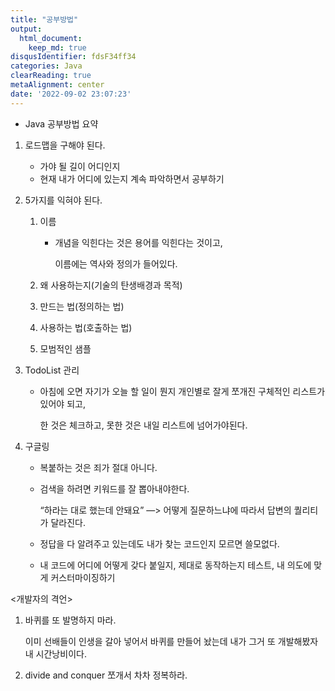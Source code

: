 ```yaml
---
title: "공부방법"
output:
  html_document:
    keep_md: true
disqusIdentifier: fdsF34ff34
categories: Java
clearReading: true
metaAlignment: center
date: '2022-09-02 23:07:23'
---
```



- Java 공부방법 요약
<!-- excerpt -->

1. 로드맵을 구해야 된다.
    - 가야 될 길이 어디인지
    - 현재 내가 어디에 있는지 계속 파악하면서 공부하기
    
2. 5가지를 익혀야 된다.
    1. 이름
        - 개념을 익힌다는 것은 용어를 익힌다는 것이고,
            
            이름에는 역사와 정의가 들어있다.
            
    2. 왜 사용하는지(기술의 탄생배경과 목적)
    3. 만드는 법(정의하는 법)
    4. 사용하는 법(호출하는 법)
    5. 모범적인 샘플
    
3. TodoList 관리
    - 아침에 오면 자기가 오늘 할 일이 뭔지 개인별로 잘게 쪼개진 구체적인 리스트가 있어야 되고,
        
        한 것은 체크하고, 못한 것은 내일 리스트에 넘어가야된다.
        
4. 구글링
    - 복붙하는 것은 죄가 절대 아니다.
    - 검색을 하려면 키워드를 잘 뽑아내야한다.
        
        “하라는 대로 했는데 안돼요” —> 어떻게 질문하느냐에 따라서 답변의 퀄리티가 달라진다.
        
    - 정답을 다 알려주고 있는데도 내가 찾는 코드인지 모르면 쓸모없다.
    - 내 코드에 어디에 어떻게 갖다 붙일지, 제대로 동작하는지 테스트, 내 의도에 맞게 커스터마이징하기
    

<개발자의 격언>

1. 바퀴를 또 발명하지 마라.
    
    이미 선배들이 인생을 갈아 넣어서 바퀴를 만들어 놨는데 내가 그거 또 개발해봤자 내 시간낭비이다.
    
2. divide and conquer 쪼개서 차차 정복하라.